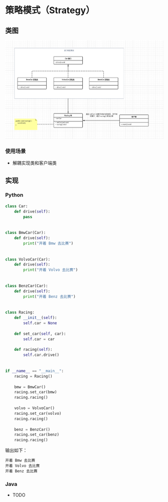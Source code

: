 # 策略模式（Strategy）

## 类图

![](https://raw.githubusercontent.com/hsxhr-10/Blog/master/image/%E8%AE%BE%E8%AE%A1%E6%A8%A1%E5%BC%8F-15.png)

### 使用场景

- 解耦实现类和客户端类

## 实现

### Python

```python
class Car:
    def drive(self):
        pass


class BmwCar(Car):
    def drive(self):
        print("开着 Bmw 去比赛")


class VolvoCar(Car):
    def drive(self):
        print("开着 Volvo 去比赛")


class BenzCar(Car):
    def drive(self):
        print("开着 Benz 去比赛")


class Racing:
    def __init__(self):
        self.car = None

    def set_car(self, car):
        self.car = car

    def racing(self):
        self.car.drive()


if __name__ == "__main__":
    racing = Racing()

    bmw = BmwCar()
    racing.set_car(bmw)
    racing.racing()

    volvo = VolvoCar()
    racing.set_car(volvo)
    racing.racing()

    benz = BenzCar()
    racing.set_car(benz)
    racing.racing()
```

输出如下：

```BASH
开着 Bmw 去比赛
开着 Volvo 去比赛
开着 Benz 去比赛
```

### Java

- TODO
